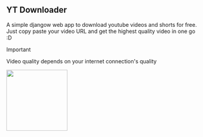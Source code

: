 ## YT Downloader
A simple djangow web app to download youtube videos and shorts for free. Just copy paste your video URL and get the highest quality video in one go :D

> [!IMPORTANT]  
> Video quality depends on your internet connection's quality

<a href='https://yt-with-ease.onrender.com' align='center'><img width='160px' align='center' src='https://render.com/images/deploy-to-render-button.svg'/></a>
